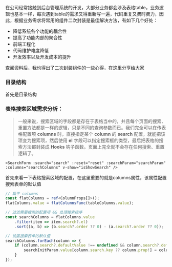 在公司经常接触到后台管理系统的开发，大部分业务都会涉及表格table，业务逻辑也基本一样，每次遇到table的需求又得重新写一遍，代码重复又费时费力，因此，根据业务需求将常用的组件二次封装是最佳解决方法，有如下几个好处：

- 降低系统各个功能的耦合性
- 提高了功能内部的聚合性
- 前端工程化
- 代码维护难度降低
- 开发效率以及开发成本的提升

查阅资料后，我也得出了二次封装组件的一些心得，在这里分享给大家

### 目录结构

首先是目录结构



### 表格搜索区域需求分析：

> 一般来说，搜索区域的字段都是存在于表格当中的，并且每个页面的搜索、重置方法都是一样的逻辑，只是不同的查询参数而已。我们完全可以在传表格配置项 **columns** 时，直接指定某个 **column** 的 **search** 配置，就能把该项变为搜索项，然后使用 **el** 字段可以指定搜索框的类型，最后把表格的搜索方法都封装成 **Hooks** 钩子函数。页面上完全就不会存在任何搜索、重置逻辑了。

```vue
<SearchForm :search="search" :reset="reset" :searchParam="searchParam" :columns="searchColumns" v-show="isShowSearch" />
```

首先来看一下表格搜索区域的配置，在这里重要的就是columns属性，该属性配置搜索表单的默认值			

```typescript
// 扁平 columns
const flatColumns = ref<ColumnProps[]>();
flatColumns.value = flatColumnsFunc(tableColumns.value);

// 过滤需要搜索的配置项 && 处理搜索排序
const searchColumns = flatColumns.value
	.filter(item => item.search?.el)
	.sort((a, b) => (b.search?.order ?? 0) - (a.search?.order ?? 0));

// 设置搜索表单的默认值
searchColumns.forEach(column => {
	if (column.search?.defaultValue !== undefined && column.search?.defaultValue !== null) {
		searchInitParam.value[column.search.key ?? column.prop!] = column.search?.defaultValue;
	}
});
```

